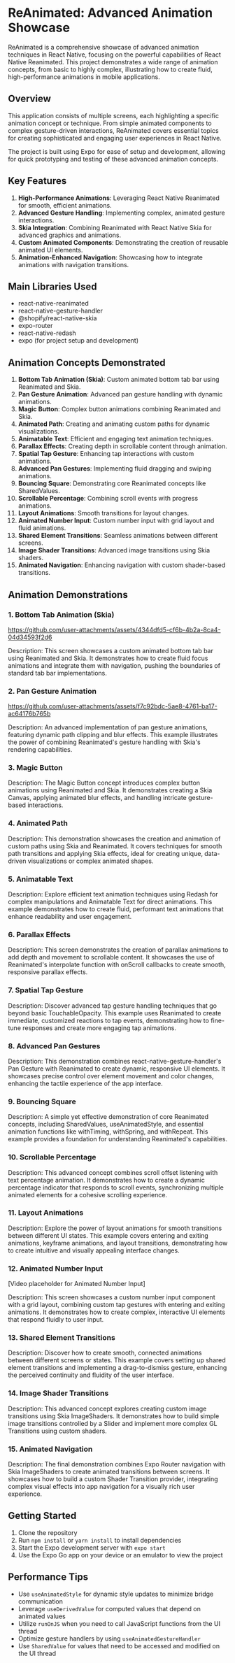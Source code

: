 # ReAnimated: Advanced Animation Showcase

ReAnimated is a comprehensive showcase of advanced animation techniques in React Native, focusing on the powerful capabilities of React Native Reanimated. This project demonstrates a wide range of animation concepts, from basic to highly complex, illustrating how to create fluid, high-performance animations in mobile applications.

## Overview

This application consists of multiple screens, each highlighting a specific animation concept or technique. From simple animated components to complex gesture-driven interactions, ReAnimated covers essential topics for creating sophisticated and engaging user experiences in React Native.

The project is built using Expo for ease of setup and development, allowing for quick prototyping and testing of these advanced animation concepts.

## Key Features

1. **High-Performance Animations**: Leveraging React Native Reanimated for smooth, efficient animations.
2. **Advanced Gesture Handling**: Implementing complex, animated gesture interactions.
3. **Skia Integration**: Combining Reanimated with React Native Skia for advanced graphics and animations.
4. **Custom Animated Components**: Demonstrating the creation of reusable animated UI elements.
5. **Animation-Enhanced Navigation**: Showcasing how to integrate animations with navigation transitions.

## Main Libraries Used

- react-native-reanimated
- react-native-gesture-handler
- @shopify/react-native-skia
- expo-router
- react-native-redash
- expo (for project setup and development)

## Animation Concepts Demonstrated

1. **Bottom Tab Animation (Skia)**: Custom animated bottom tab bar using Reanimated and Skia.
2. **Pan Gesture Animation**: Advanced pan gesture handling with dynamic animations.
3. **Magic Button**: Complex button animations combining Reanimated and Skia.
4. **Animated Path**: Creating and animating custom paths for dynamic visualizations.
5. **Animatable Text**: Efficient and engaging text animation techniques.
6. **Parallax Effects**: Creating depth in scrollable content through animation.
7. **Spatial Tap Gesture**: Enhancing tap interactions with custom animations.
8. **Advanced Pan Gestures**: Implementing fluid dragging and swiping animations.
9. **Bouncing Square**: Demonstrating core Reanimated concepts like SharedValues.
10. **Scrollable Percentage**: Combining scroll events with progress animations.
11. **Layout Animations**: Smooth transitions for layout changes.
12. **Animated Number Input**: Custom number input with grid layout and fluid animations.
13. **Shared Element Transitions**: Seamless animations between different screens.
14. **Image Shader Transitions**: Advanced image transitions using Skia shaders.
15. **Animated Navigation**: Enhancing navigation with custom shader-based transitions.

## Animation Demonstrations

### 1. Bottom Tab Animation (Skia)

https://github.com/user-attachments/assets/4344dfd5-cf6b-4b2a-8ca4-04d34593f2d6

Description: This screen showcases a custom animated bottom tab bar using Reanimated and Skia. It demonstrates how to create fluid focus animations and integrate them with navigation, pushing the boundaries of standard tab bar implementations.

### 2. Pan Gesture Animation


https://github.com/user-attachments/assets/f7c92bdc-5ae8-4761-ba17-ac64176b765b


Description: An advanced implementation of pan gesture animations, featuring dynamic path clipping and blur effects. This example illustrates the power of combining Reanimated's gesture handling with Skia's rendering capabilities.

### 3. Magic Button


Description: The Magic Button concept introduces complex button animations using Reanimated and Skia. It demonstrates creating a Skia Canvas, applying animated blur effects, and handling intricate gesture-based interactions.

### 4. Animated Path


Description: This demonstration showcases the creation and animation of custom paths using Skia and Reanimated. It covers techniques for smooth path transitions and applying Skia effects, ideal for creating unique, data-driven visualizations or complex animated shapes.

### 5. Animatable Text


Description: Explore efficient text animation techniques using Redash for complex manipulations and Animatable Text for direct animations. This example demonstrates how to create fluid, performant text animations that enhance readability and user engagement.

### 6. Parallax Effects


Description: This screen demonstrates the creation of parallax animations to add depth and movement to scrollable content. It showcases the use of Reanimated's interpolate function with onScroll callbacks to create smooth, responsive parallax effects.

### 7. Spatial Tap Gesture


Description: Discover advanced tap gesture handling techniques that go beyond basic TouchableOpacity. This example uses Reanimated to create immediate, customized reactions to tap events, demonstrating how to fine-tune responses and create more engaging tap animations.

### 8. Advanced Pan Gestures


Description: This demonstration combines react-native-gesture-handler's Pan Gesture with Reanimated to create dynamic, responsive UI elements. It showcases precise control over element movement and color changes, enhancing the tactile experience of the app interface.

### 9. Bouncing Square


Description: A simple yet effective demonstration of core Reanimated concepts, including SharedValues, useAnimatedStyle, and essential animation functions like withTiming, withSpring, and withRepeat. This example provides a foundation for understanding Reanimated's capabilities.

### 10. Scrollable Percentage


Description: This advanced concept combines scroll offset listening with text percentage animation. It demonstrates how to create a dynamic percentage indicator that responds to scroll events, synchronizing multiple animated elements for a cohesive scrolling experience.

### 11. Layout Animations


Description: Explore the power of layout animations for smooth transitions between different UI states. This example covers entering and exiting animations, keyframe animations, and layout transitions, demonstrating how to create intuitive and visually appealing interface changes.

### 12. Animated Number Input
[Video placeholder for Animated Number Input]

Description: This screen showcases a custom number input component with a grid layout, combining custom tap gestures with entering and exiting animations. It demonstrates how to create complex, interactive UI elements that respond fluidly to user input.

### 13. Shared Element Transitions


Description: Discover how to create smooth, connected animations between different screens or states. This example covers setting up shared element transitions and implementing a drag-to-dismiss gesture, enhancing the perceived continuity and fluidity of the user interface.

### 14. Image Shader Transitions


Description: This advanced concept explores creating custom image transitions using Skia ImageShaders. It demonstrates how to build simple image transitions controlled by a Slider and implement more complex GL Transitions using custom shaders.

### 15. Animated Navigation


Description: The final demonstration combines Expo Router navigation with Skia ImageShaders to create animated transitions between screens. It showcases how to build a custom Shader Transition provider, integrating complex visual effects into app navigation for a visually rich user experience.

## Getting Started

1. Clone the repository
2. Run `npm install` or `yarn install` to install dependencies
3. Start the Expo development server with `expo start`
4. Use the Expo Go app on your device or an emulator to view the project

## Performance Tips

- Use `useAnimatedStyle` for dynamic style updates to minimize bridge communication
- Leverage `useDerivedValue` for computed values that depend on animated values
- Utilize `runOnJS` when you need to call JavaScript functions from the UI thread
- Optimize gesture handlers by using `useAnimatedGestureHandler`
- Use `SharedValue` for values that need to be accessed and modified on the UI thread
